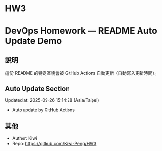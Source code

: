 # HW3
# DevOps Homework — README Auto Update Demo

## 說明
這份 README 的特定區塊會被 GitHub Actions 自動更新（自動寫入更新時間）。

## Auto Update Section
<!--START_SECTION:update-->
Updated at: 2025-09-26 15:14:28 (Asia/Taipei)

- Auto update by GitHub Actions
<!--END_SECTION:update-->

## 其他
- Author: Kiwi
- Repo: https://github.com/Kiwi-Peng/HW3

